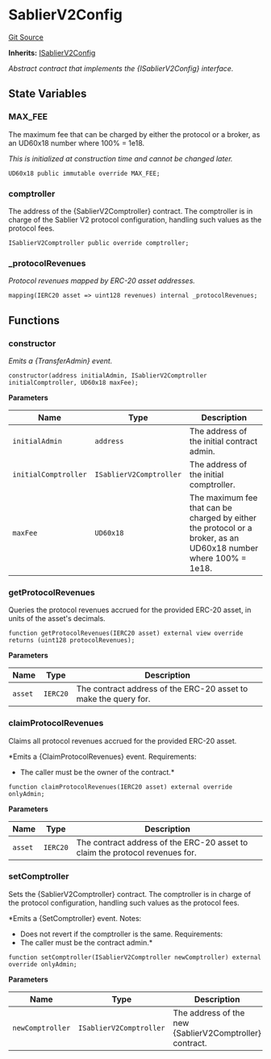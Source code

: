 # SablierV2Config
[Git Source](https://github.com/sablierhq/v2-core/blob/8b6a851f4185bd5af0e89a0f6a6eb2fed069cd10/docs/contracts/v2/reference/core/abstracts)

**Inherits:**
[ISablierV2Config](/docs/contracts/v2/reference/core/interfaces/abstract.SablierV2Adminable.md)

*Abstract contract that implements the {ISablierV2Config} interface.*


## State Variables
### MAX_FEE
The maximum fee that can be charged by either the protocol or a broker, as an UD60x18 number
where 100% = 1e18.

*This is initialized at construction time and cannot be changed later.*


```solidity
UD60x18 public immutable override MAX_FEE;
```


### comptroller
The address of the {SablierV2Comptroller} contract. The comptroller is in charge of the Sablier V2
protocol configuration, handling such values as the protocol fees.


```solidity
ISablierV2Comptroller public override comptroller;
```


### _protocolRevenues
*Protocol revenues mapped by ERC-20 asset addresses.*


```solidity
mapping(IERC20 asset => uint128 revenues) internal _protocolRevenues;
```


## Functions
### constructor

*Emits a {TransferAdmin} event.*


```solidity
constructor(address initialAdmin, ISablierV2Comptroller initialComptroller, UD60x18 maxFee);
```
**Parameters**

|Name|Type|Description|
|----|----|-----------|
|`initialAdmin`|`address`|The address of the initial contract admin.|
|`initialComptroller`|`ISablierV2Comptroller`|The address of the initial comptroller.|
|`maxFee`|`UD60x18`|The maximum fee that can be charged by either the protocol or a broker, as an UD60x18 number where 100% = 1e18.|


### getProtocolRevenues

Queries the protocol revenues accrued for the provided ERC-20 asset, in units of the asset's decimals.


```solidity
function getProtocolRevenues(IERC20 asset) external view override returns (uint128 protocolRevenues);
```
**Parameters**

|Name|Type|Description|
|----|----|-----------|
|`asset`|`IERC20`|The contract address of the ERC-20 asset to make the query for.|


### claimProtocolRevenues

Claims all protocol revenues accrued for the provided ERC-20 asset.

*Emits a {ClaimProtocolRevenues} event.
Requirements:
- The caller must be the owner of the contract.*


```solidity
function claimProtocolRevenues(IERC20 asset) external override onlyAdmin;
```
**Parameters**

|Name|Type|Description|
|----|----|-----------|
|`asset`|`IERC20`|The contract address of the ERC-20 asset to claim the protocol revenues for.|


### setComptroller

Sets the {SablierV2Comptroller} contract. The comptroller is in charge of the protocol configuration,
handling such values as the protocol fees.

*Emits a {SetComptroller} event.
Notes:
- Does not revert if the comptroller is the same.
Requirements:
- The caller must be the contract admin.*


```solidity
function setComptroller(ISablierV2Comptroller newComptroller) external override onlyAdmin;
```
**Parameters**

|Name|Type|Description|
|----|----|-----------|
|`newComptroller`|`ISablierV2Comptroller`|The address of the new {SablierV2Comptroller} contract.|


